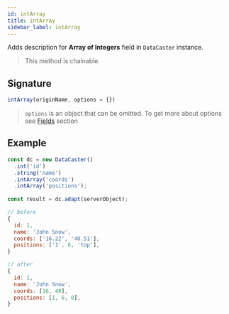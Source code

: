 ```yaml
---
id: intArray
title: intArray
sidebar_label: intArray
---
```


Adds description for **Array of Integers** field in `DataCaster` instance.

> This method is chainable.

## Signature

```javascript
intArray(originName, options = {})
```

> `options` is an object that can be omitted. To get more about options see [Fields](basics#fields) section

## Example

```javascript
const dc = new DataCaster()
  .int('id')
  .string('name')
  .intArray('coords')
  .intArray('positions');
	
const result = dc.adapt(serverObject);
```

```javascript
// before
{
  id: 1,
  name: 'John Snow',
  coords: ['16.22', '40.51'],
  positions: ['1', 6, 'top'],
}

// after
{
  id: 1,
  name: 'John Snow',
  coords: [16, 40],
  positions: [1, 6, 0],
}
```
